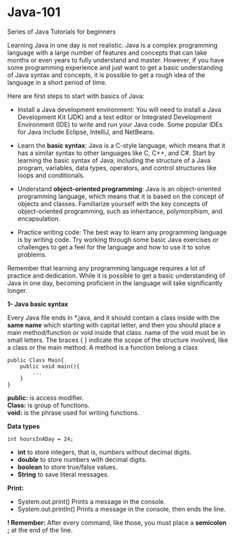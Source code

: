# Java-101
Series of Java Tutorials for beginners


Learning Java in one day is not realistic. Java is a complex programming language with a large number of features and concepts that can take months or even years to fully understand and master. However, if you have some programming experience and just want to get a basic understanding of Java syntax and concepts, it is possible to get a rough idea of the language in a short period of time.

Here are first steps to start with basics of Java:
- Install a Java development environment: You will need to install a Java Development Kit (JDK) and a text editor or Integrated Development Environment (IDE) to write and run your Java code. Some popular IDEs for Java include Eclipse, IntelliJ, and NetBeans.

- Learn the **basic syntax**: Java is a C-style language, which means that it has a similar syntax to other languages like C, C++, and C#. Start by learning the basic syntax of Java, including the structure of a Java program, variables, data types, operators, and control structures like loops and conditionals.

- Understand **object-oriented programming**: Java is an object-oriented programming language, which means that it is based on the concept of objects and classes. Familiarize yourself with the key concepts of object-oriented programming, such as inheritance, polymorphism, and encapsulation.

- Practice writing code: The best way to learn any programming language is by writing code. Try working through some basic Java exercises or challenges to get a feel for the language and how to use it to solve problems.

Remember that learning any programming language requires a lot of practice and dedication. While it is possible to get a basic understanding of Java in one day, becoming proficient in the language will take significantly longer.


**1- Java basic syntax**

Every Java file ends in *.java, and it should contain a class inside with the **same name** which starting with capital letter, and then you should place a main method/function or void inside that class. name of the void must be in small letters.
The braces { } indicate the scope of the structure involved, like a class or the main method. A method is a function belong a class


```
public Class Main{
    public void main(){
        ...
    }
}
```

**public:** is access modifier.  <br />
**Class:** is group of functions.  <br />
**void:** is the phrase used for writing functions.  <br />

**Data types**

    int hoursInADay = 24;
- **int** to store integers, that is, numbers without decimal digits.
- **double** to store numbers with decimal digits.
- **boolean** to store true/false values.
- **String** to save literal messages.

**Print:**
- System.out.print()	Prints a message in the console.
- System.out.println()	Prints a message in the console, then ends the line. <br />

**! Remember:** After every command, like those, you must place a **semicolon ;** at the end of the line.

